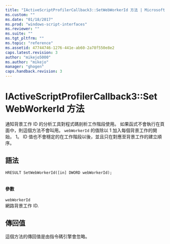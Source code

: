```yaml
---
title: "IActiveScriptProfilerCallback3::SetWebWorkerId 方法 | Microsoft Docs"
ms.custom: ""
ms.date: "01/18/2017"
ms.prod: "windows-script-interfaces"
ms.reviewer: ""
ms.suite: ""
ms.tgt_pltfrm: ""
ms.topic: "reference"
ms.assetid: 47744746-1276-441e-ab60-2a78f550e8e2
caps.latest.revision: 3
author: "mikejo5000"
ms.author: "mikejo"
manager: "ghogen"
caps.handback.revision: 3
---
```

# IActiveScriptProfilerCallback3::SetWebWorkerId 方法
通知背景工作 ID 的分析工具對程式碼剖析工作階段使用。  如果函式不會執行在頁面中，則這個方法不會叫用。  `webWorkerId` 的值除以 1 加入每個背景工作的開始， 1。  ID 值也不會穩定的在工作階段以後，並且只在對應至背景工作的建立順序。  
  
## 語法  
  
```  
HRESULT SetWebWorkerId([in] DWORD webWorkerId);  
  
```  
  
#### 參數  
 `webWorkerId`  
 網路背景工作 ID.  
  
## 傳回值  
 這個方法的傳回值是由指令碼引擎會忽略。